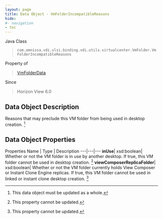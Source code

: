 ```yaml
---
layout: page
title: Data Object - VmFolderIncompatibleReasons
hide:
#- navigation
- toc
---
```






Java Class
> `com.omnissa.vdi.vlsi.binding.vdi.utils.virtualcenter.VmFolder.VmFolderIncompatibleReasons`

Property of
> [VmFolderData](vdi.utils.virtualcenter.VmFolder.VmFolderData.md#field_detail)

Since
> Horizon View 6.0


## Data Object Description

Reasons that may preclude this VM folder from being used in desktop creation.
 [^167]



## Data Object Properties
Properties
Name |  Type |  Description
---|---|---
**inUse**|  xsd:boolean|  Whether or not the VM folder is in use by another desktop. If true, this VM folder cannot be used in desktop creation. [^2]
**viewComposerReplicaFolder**|  xsd:boolean|  Whether or not the VM folder currently holds View Composer or Instant Clone Engine replicas. If true, this VM folder cannot be used in linked or instant clone desktop creation. [^2]


 


[^2]: This property cannot be updated.
[^167]: This data object must be updated as a whole.